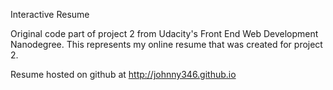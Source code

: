 Interactive Resume


Original code part of project 2 from Udacity's Front End Web Development Nanodegree. This represents my online resume that was created for project 2.

Resume hosted on github at http://johnny346.github.io